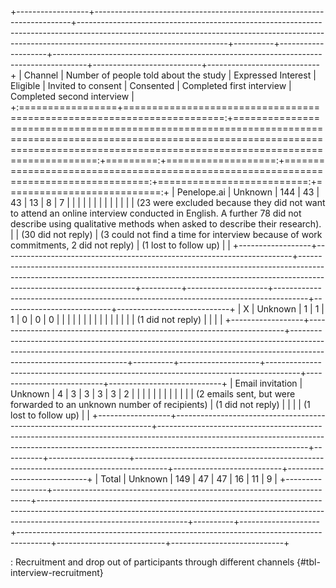 +------------------+------------------------------------------------------------------------+-------------------------------------------------------------------------------------------------------------------------------------------------------------------------------------------------+----------+--------------------+--------------------------------------------------------------------------------------+---------------------------+----------------------------+
| Channel          | Number of people told about the study                                  | Expressed Interest                                                                                                                                                                              | Eligible | Invited to consent | Consented                                                                            | Completed first interview | Completed second interview |
+:=================+=======================================================================:+================================================================================================================================================================================================:+=========:+===================:+=====================================================================================:+==========================:+===========================:+
| Penelope.ai      | Unknown                                                                | 144                                                                                                                                                                                             | 43       | 43                 | 13                                                                                   | 8                         | 7                          |
|                  |                                                                        |                                                                                                                                                                                                 |          |                    |                                                                                      |                           |                            |
|                  |                                                                        | (23 were excluded because they did not want to attend an online interview conducted in English. A further 78 did not describe using qualitative methods when asked to describe their research). |          | (30 did not reply) | (3 could not find a time for interview because of work commitments, 2 did not reply) | (1 lost to follow up)     |                            |
+------------------+------------------------------------------------------------------------+-------------------------------------------------------------------------------------------------------------------------------------------------------------------------------------------------+----------+--------------------+--------------------------------------------------------------------------------------+---------------------------+----------------------------+
| X                | Unknown                                                                | 1                                                                                                                                                                                               | 1        | 1                  | 0                                                                                    | 0                         | 0                          |
|                  |                                                                        |                                                                                                                                                                                                 |          |                    |                                                                                      |                           |                            |
|                  |                                                                        |                                                                                                                                                                                                 |          | (1 did not reply)  |                                                                                      |                           |                            |
+------------------+------------------------------------------------------------------------+-------------------------------------------------------------------------------------------------------------------------------------------------------------------------------------------------+----------+--------------------+--------------------------------------------------------------------------------------+---------------------------+----------------------------+
| Email invitation | Unknown                                                                | 4                                                                                                                                                                                               | 3        | 3                  | 3                                                                                    | 3                         | 2                          |
|                  |                                                                        |                                                                                                                                                                                                 |          |                    |                                                                                      |                           |                            |
|                  | (2 emails sent, but were forwarded to an unknown number of recipients) | (1 did not reply)                                                                                                                                                                               |          |                    |                                                                                      | (1 lost to follow up)     |                            |
+------------------+------------------------------------------------------------------------+-------------------------------------------------------------------------------------------------------------------------------------------------------------------------------------------------+----------+--------------------+--------------------------------------------------------------------------------------+---------------------------+----------------------------+
| Total            | Unknown                                                                | 149                                                                                                                                                                                             | 47       | 47                 | 16                                                                                   | 11                        | 9                          |
+------------------+------------------------------------------------------------------------+-------------------------------------------------------------------------------------------------------------------------------------------------------------------------------------------------+----------+--------------------+--------------------------------------------------------------------------------------+---------------------------+----------------------------+

: Recruitment and drop out of participants through different channels {#tbl-interview-recruitment}
